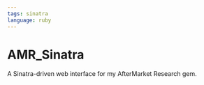 ```yaml
---
tags: sinatra
language: ruby
---
```


# AMR_Sinatra

A Sinatra-driven web interface for my AfterMarket Research gem.
